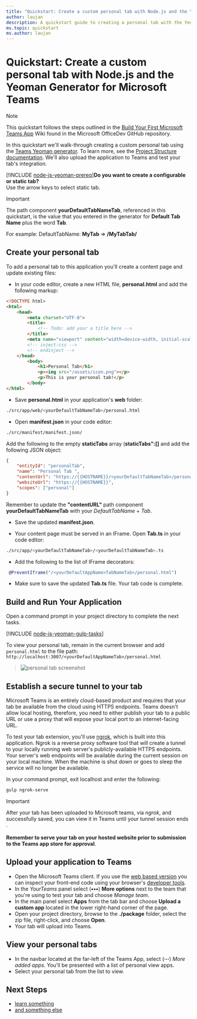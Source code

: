 ```yaml
---
title: "Quickstart: Create a custom personal tab with Node.js and the Yeoman Generator for Microsoft Teams"
author: laujan
description: A quickstart guide to creating a personal tab with the Yeoman Generator for Microsoft Teams.
ms.topic: quickstart
ms.author: laujan
---
```

# Quickstart: Create a custom personal tab with Node.js and the Yeoman Generator for Microsoft Teams

>[!NOTE]
>This quickstart follows the steps outlined in the [Build Your First Microsoft Teams App](https://github.com/OfficeDev/generator-teams/wiki/Build-Your-First-Microsoft-Teams-App) Wiki found in the Microsoft OfficeDev GitHub repository.

In this quickstart we'll walk-through creating a custom personal tab using the [Teams Yeoman generator](https://github.com/OfficeDev/generator-teams/wiki/Build-Your-First-Microsoft-Teams-App). To learn more, see the [Project Structure documentation](https://github.com/OfficeDev/generator-teams/wiki/Project-Structure). We'll also upload the application to Teams and test your tab's integration.

[!INCLUDE [node-js-yeoman-prereq](../../includes/tabs/node-js-yeoman-prereq.md)]**Do you want to create a configurable or static tab?**<br>Use the arrow keys to select static tab.<br>

>[!IMPORTANT]
>The path component **yourDefaultTabNameTab**, referenced in this quickstart, is the value that you entered in the generator for **Default Tab Name** plus the word **Tab**.
>
>For example: DefaultTabName: **MyTab** => **/MyTabTab/**

## Create your personal tab

To add a personal tab to this application you'll create a content page and update existing files:

- In your code editor, create a new HTML file, **personal.html** and add the following markup:

```html
<!DOCTYPE html>
<html>
    <head>
        <meta charset="UTF-8">
        <title>
            <!-- Todo: add your a title here -->
        </title>
        <meta name="viewport" content="width=device-width, initial-scale=1.0">
        <!-- inject:css -->
        <!-- endinject -->
    </head>
        <body>
            <h1>Personal Tab</h1>
            <p><img src="/assets/icon.png"></p>
            <p>This is your personal tab!</p>
        </body>
</html>

```

- Save **personal.html** in your application's **web** folder:

```bash
./src/app/web/<yourDefaultTabNameTab>/personal.html
```

- Open **manifest.json** in your code editor:

```bash
./src/manifest/manifest.json/
```

Add the following to the empty **staticTabs** array (**staticTabs":[]** and add the following JSON object:

```json
{
    "entityId": "personalTab",
    "name": "Personal Tab ",
    "contentUrl": "https://{{HOSTNAME}}/<yourDefaultTabNameTab>/personal.html",
    "websiteUrl": "https://{{HOSTNAME}}",
    "scopes": ["personal"]
}

```

Remember to update the **"contentURL"** path component **yourDefaultTabNameTab** with your *DefaultTabName* + *Tab*.

- Save the updated **manifest.json**.

- Your content page must be served in an IFrame. Open **Tab.ts** in your code editor:

 ```bash
./src/app/<yourDefaultTabNameTab>/<yourDefaultTabNameTab>.ts
```

- Add the following to the list of IFrame decorators:

```typescript
 @PreventIframe("/<yourDefaultAppName>TabNameTab>/personal.html")
```

- Make sure to save the updated **Tab.ts** file. Your tab code is complete.

## Build and Run Your Application

Open a command prompt in your project directory to complete the next tasks.

[!INCLUDE [node-js-yeoman-gulp-tasks](../../includes/tabs/node-js-yeoman-gulp-tasks.md)]

To view your personal tab, remain in the current browser and add `personal.html` to the file path: `http://localhost:3007/<yourDefaultAppNameTab>/personal.html`

>![personal tab screenshot](/microsoftteams/platform/assets/images/tab-images/personalTab.PNG)

## Establish a secure tunnel to your tab

Microsoft Teams is an entirely cloud-based product and requires that your tab be available from the cloud using HTTPS endpoints. Teams doesn't allow local hosting, therefore, you need to either publish your tab to a public URL or use a proxy that will expose your local port to an internet-facing URL.

To test your tab extension, you'll use [ngrok](https://ngrok.com/docs), which is built into this application. Ngrok is a reverse proxy software tool that will create a tunnel to your locally running web server's publicly-available HTTPS endpoints. Your server's web endpoints will be available during the current session on your local machine. When the machine is shut down or goes to sleep the service will no longer be available.

In your command prompt, exit localhost and enter the following:

```bash
gulp ngrok-serve
```

> [!IMPORTANT]
> After your tab has been uploaded to Microsoft teams, via *ngrok*, and successfully saved, you can view it in Teams until your tunnel session ends .<br><br>
**Remember to serve your tab on your hosted website prior to submission to the Teams app store for approval**.

## Upload your application to Teams

- Open the Microsoft Teams client. If you use the [web based version](https://teams.microsoft.com) you can inspect your front-end code using your browser's [developer tools](~/foo.md).
- In the *YourTeams* panel select (**&#8226;&#8226;&#8226;**) **More options** next to the team that you're using to test your tab and choose *Manage team*.
- In the main panel select **Apps** from the tab bar and choose **Upload a custom app** located in the lower right-hand corner of the page.
- Open your project directory, browse to the **./package** folder, select the zip file, right-click, and choose **Open**.
- Your tab will upload into Teams.

## View your personal tabs

- In the navbar located at the far-left of the Teams App, select (**&#8943;**) *More added apps*. You'll be presented with a list of personal view apps.
- Select your personal tab from the list to view.

## Next Steps

- [learn something](~/foo.md)
- [and something else](~/foo.md)
